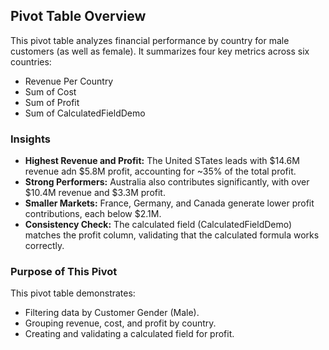 ## Pivot Table Overview
This pivot table analyzes financial performance by country for male customers (as well as female).
It summarizes four key metrics across six countries:
- Revenue Per Country
- Sum of Cost
- Sum of Profit
- Sum of CalculatedFieldDemo

### Insights
- **Highest Revenue and Profit:** The United STates leads with $14.6M revenue adn $5.8M profit, accounting for ~35% of the total profit.
- **Strong Performers:** Australia also contributes significantly, with over $10.4M revenue and $3.3M profit.
- **Smaller Markets:** France, Germany, and Canada generate lower profit contributions, each below $2.1M.
- **Consistency Check:** The calculated field (CalculatedFieldDemo) matches the profit column, validating that the calculated formula works correctly.


### Purpose of This Pivot
This pivot table demonstrates:
- Filtering data by Customer Gender (Male).
- Grouping revenue, cost, and profit by country.
- Creating and validating a calculated field for profit.